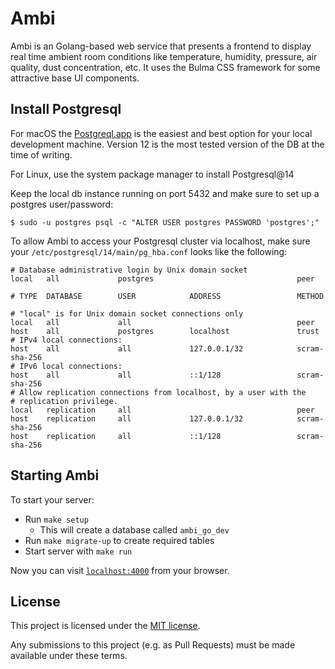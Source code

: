 # Ambi

Ambi is an Golang-based web service that presents a frontend to display real time ambient room conditions
like temperature, humidity, pressure, air quality, dust concentration, etc. It uses the Bulma CSS framework
for some attractive base UI components.
## Install Postgresql

For macOS the [Postgreql.app](https://postgresapp.com/) is the easiest and best option for your local development machine. Version 12
is the most tested version of the DB at the time of writing.

For Linux, use the system package manager to install Postgresql@14

Keep the local db instance running on port 5432 and make sure to set up a postgres user/password:

`$ sudo -u postgres psql -c "ALTER USER postgres PASSWORD 'postgres';"`

To allow Ambi to access your Postgresql cluster via localhost, make sure your `/etc/postgresql/14/main/pg_hba.conf` looks like the following:

```
# Database administrative login by Unix domain socket
local   all             postgres                                peer

# TYPE  DATABASE        USER            ADDRESS                 METHOD

# "local" is for Unix domain socket connections only
local   all             all                                     peer
host    all             postgres        localhost               trust
# IPv4 local connections:
host    all             all             127.0.0.1/32            scram-sha-256
# IPv6 local connections:
host    all             all             ::1/128                 scram-sha-256
# Allow replication connections from localhost, by a user with the
# replication privilege.
local   replication     all                                     peer
host    replication     all             127.0.0.1/32            scram-sha-256
host    replication     all             ::1/128                 scram-sha-256
```
## Starting Ambi

To start your server:
  * Run `make setup`
    - This will create a database called `ambi_go_dev`
  * Run `make migrate-up` to create required tables
  * Start server with `make run`

Now you can visit [`localhost:4000`](http://localhost:4000) from your browser.
## License

This project is licensed under the [MIT license](https://opensource.org/licenses/MIT).

Any submissions to this project (e.g. as Pull Requests) must be made available under these terms.